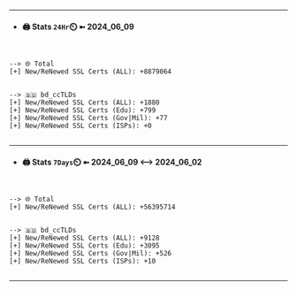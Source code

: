 

---
- #### 🖨️ **Stats** `24Hr`⏲️ ➼ 2024_06_09
```console


--> 🌐 Total
[+] New/ReNewed SSL Certs (ALL): +8879064


--> 🇧🇩 bd_ccTLDs
[+] New/ReNewed SSL Certs (ALL): +1880
[+] New/ReNewed SSL Certs (Edu): +799
[+] New/ReNewed SSL Certs (Gov|Mil): +77
[+] New/ReNewed SSL Certs (ISPs): +0


```

---
- #### 🖨️ **Stats** `7Days`⏲️ ➼ 2024_06_09 <--> 2024_06_02
```console


--> 🌐 Total
[+] New/ReNewed SSL Certs (ALL): +56395714


--> 🇧🇩 bd_ccTLDs
[+] New/ReNewed SSL Certs (ALL): +9128
[+] New/ReNewed SSL Certs (Edu): +3095
[+] New/ReNewed SSL Certs (Gov|Mil): +526
[+] New/ReNewed SSL Certs (ISPs): +10


```

---

